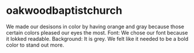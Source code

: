 # oakwoodbaptistchurch
We made our desisons in color by having orange and gray because those certain colors pleased our eyes the most.
Font: We chose our font because it lokked readable.
Background: It is grey. We felt like it needed to be a bold color to stand out more.
